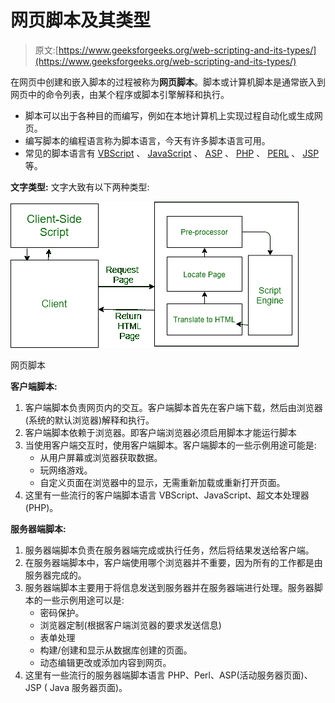 # 网页脚本及其类型

> 原文:[https://www.geeksforgeeks.org/web-scripting-and-its-types/](https://www.geeksforgeeks.org/web-scripting-and-its-types/)

在网页中创建和嵌入脚本的过程被称为**网页脚本**。脚本或计算机脚本是通常嵌入到网页中的命令列表，由某个程序或脚本引擎解释和执行。

*   脚本可以出于各种目的而编写，例如在本地计算机上实现过程自动化或生成网页。
*   编写脚本的编程语言称为脚本语言，今天有许多脚本语言可用。
*   常见的脚本语言有 [VBScript](https://www.geeksforgeeks.org/vbscript-introduction/) 、 [JavaScript](https://www.geeksforgeeks.org/javascript-tutorial/) 、 [ASP](https://www.geeksforgeeks.org/asp-full-form/) 、 [PHP](https://www.geeksforgeeks.org/php/) 、 [PERL](https://www.geeksforgeeks.org/perl-programming-language/) 、 [JSP](https://www.geeksforgeeks.org/introduction-to-jsp/) 等。

**文字类型:**
文字大致有以下两种类型:

![](img/1964b5ae95055f39fd530aac4ee3cd07.png)

网页脚本

**客户端脚本:**

1.  客户端脚本负责网页内的交互。客户端脚本首先在客户端下载，然后由浏览器(系统的默认浏览器)解释和执行。
2.  客户端脚本依赖于浏览器。即客户端浏览器必须启用脚本才能运行脚本
3.  当使用客户端交互时，使用客户端脚本。客户端脚本的一些示例用途可能是:
    *   从用户屏幕或浏览器获取数据。
    *   玩网络游戏。
    *   自定义页面在浏览器中的显示，无需重新加载或重新打开页面。
4.  这里有一些流行的客户端脚本语言 VBScript、JavaScript、超文本处理器(PHP)。

**服务器端脚本:**

1.  服务器端脚本负责在服务器端完成或执行任务，然后将结果发送给客户端。
2.  在服务器端脚本中，客户端使用哪个浏览器并不重要，因为所有的工作都是由服务器完成的。
3.  服务器端脚本主要用于将信息发送到服务器并在服务器端进行处理。服务器脚本的一些示例用途可以是:
    *   密码保护。
    *   浏览器定制(根据客户端浏览器的要求发送信息)
    *   表单处理
    *   构建/创建和显示从数据库创建的页面。
    *   动态编辑更改或添加内容到网页。
4.  这里有一些流行的服务器端脚本语言 PHP、Perl、ASP(活动服务器页面)、JSP ( Java 服务器页面)。